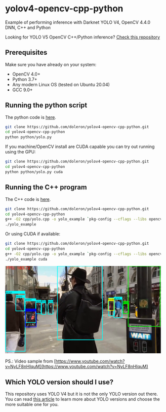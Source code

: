 # yolov4-opencv-cpp-python

Example of performing inference with Darknet YOLO V4, OpenCV 4.4.0 DNN, C++ and Python 

Looking for YOLO V5 OpenCV C++/Python inference? [Check this repository](https://github.com/doleron/yolov5-opencv-cpp-python)

## Prerequisites

Make sure you have already on your system:

- OpenCV 4.0+
- Python 3.7+
- Any modern Linux OS (tested on Ubuntu 20.04)
- GCC 9.0+

## Running the python script

The python code is [here](python/yolo.py).

```bash
git clone https://github.com/doleron/yolov4-opencv-cpp-python.git
cd yolov4-opencv-cpp-python
python python/yolo.py 
```

If you machine/OpenCV install are CUDA capable you can try out running using the GPU:

```bash
git clone https://github.com/doleron/yolov4-opencv-cpp-python.git
cd yolov4-opencv-cpp-python
python python/yolo.py cuda
```

## Running the C++ program

The C++ code is [here](cpp/yolo.cpp).

```bash
git clone https://github.com/doleron/yolov4-opencv-cpp-python.git
cd yolov4-opencv-cpp-python
g++ -O2 cpp/yolo.cpp -o yolo_example `pkg-config --cflags --libs opencv4`
./yolo_example
```

Or using CUDA if available:

```bash
git clone https://github.com/doleron/yolov4-opencv-cpp-python.git
cd yolov4-opencv-cpp-python
g++ -O2 cpp/yolo.cpp -o yolo_example `pkg-config --cflags --libs opencv4`
./yolo_example cuda
```
![running the examples](https://github.com/doleron/yolov4-opencv-cpp-python/raw/main/yolov4.png)

PS.: Video sample from [https://www.youtube.com/watch?v=NyLF8nHIquM](https://www.youtube.com/watch?v=NyLF8nHIquM)

## Which YOLO version should I use?

This repository uses YOLO V4 but it is not the only YOLO version out there. You can read [this article](https://towardsdatascience.com/yolo-v4-or-yolo-v5-or-pp-yolo-dad8e40f7109) to learn more about YOLO versions and choose the more suitable one for you.
